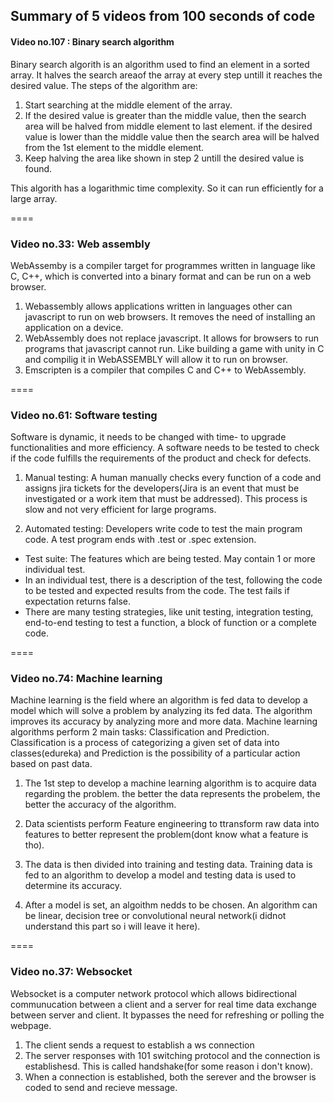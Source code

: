 ## Summary of 5 videos from 100 seconds of code

#### Video no.107 : Binary search algorithm

Binary search algorith is an algorithm used to find an element in a sorted array. It halves the search areaof the array at every step untill it reaches the desired value. The steps of the algorithm are:

1. Start searching at the middle element of the array.
2. If the desired value is greater than the middle value, then the search area will be halved from middle element to last element. if the desired value is lower than the middle value then the search area will be halved from the 1st element to the middle element.
3. Keep halving the area like shown in step 2 untill the desired value is found.

This algorith has a logarithmic time complexity. So it can run efficiently for a large array.

====

### Video no.33: Web assembly

WebAssemby is a compiler target for programmes written in language like C, C++, which is converted into a binary format and can be run on a web browser. 
1. Webassembly allows applications written in languages other can javascript to run on web browsers. It removes the need of installing an application on a device.
2. WebAssembly does not replace javascript. It allows for browsers to run programs that javascript cannot run. Like building a game with unity in C and compilig it in WebASSEMBLY will allow it to run on browser.
3. Emscripten is a compiler that compiles C and C++ to WebAssembly.

====

### Video no.61: Software testing

Software is dynamic, it needs to be changed with time- to upgrade functionalities and more efficiency. A software needs to be tested to check if the code fulfills the requirements of the product and check for defects.

1. Manual testing: A human manually checks every function of a code and assigns jira tickets for the developers(Jira is an event that must be investigated or a work item that must be addressed). This process is slow and not very efficient for large programs.

2. Automated testing: Developers write code to test the main program code. A test program ends with .test or .spec extension.
- Test suite: The features which are being tested. May contain 1 or more individual test.
- In an individual test, there is a description of the test, following the code to be tested and expected results from the code. The test fails if expectation returns false.
- There are many testing strategies, like unit testing, integration testing, end-to-end testing to test a function, a block of function or a complete code.
 
====

### Video no.74: Machine learning

Machine learning is the field where an algorithm is fed data to develop a model which will solve a problem by analyzing its fed data. The algorithm improves its accuracy by analyzing more and more data. Machine learning algorithms perform 2 main tasks: Classification and Prediction. Classification is a process of categorizing a given set of data into classes(edureka) and Prediction is the possibility of a particular action based on past data.

1. The 1st step to develop a machine learning algorithm is to acquire data regarding the problem. the better the data represents the probelem, the better the accuracy of the algorithm.

2. Data scientists perform Feature engineering to ttransform raw data into features to better represent the problem(dont know what a feature is tho).

3. The data is then divided into training and testing data. Training data is fed to an algorithm to develop a model and testing data is used to determine its accuracy.

4. After a model is set, an algoithm nedds to be chosen. An algorithm can be linear, decision tree or convolutional neural network(i didnot understand this part so i will leave it here).

====

### Video no.37: Websocket

Websocket is a computer network protocol which allows bidirectional communucation between a client and a server for real time data exchange between server and client. It bypasses the need for refreshing or polling the webpage. 

1. The client sends a request to establish a ws connection
2. The server responses with 101 switching protocol and the connection is establishesd. This is called handshake(for some reason i don't know).
3. When a connection is established, both the serever and the browser is coded to send and recieve message. 